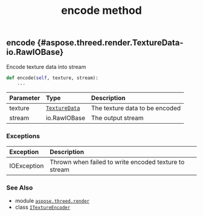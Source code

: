 ﻿---
title: encode method
second_title: Aspose.3D for Python via .NET API References
description: 
type: docs
weight: 20
url: /aspose.threed.render/itextureencoder/encode/
is_root: false
---

## encode {#aspose.threed.render.TextureData-io.RawIOBase}

Encode texture data into stream



```python
def encode(self, texture, stream):
    ...
```


| Parameter | Type | Description |
| :- | :- | :- |
| texture | [`TextureData`](/3d/python-net/aspose.threed.render/texturedata) | The texture data to be encoded |
| stream | io.RawIOBase | The output stream |
### Exceptions
| Exception | Description |
| :- | :- |
| IOException | Thrown when failed to write encoded texture to stream |





### See Also
* module [`aspose.threed.render`](../../)
* class [`ITextureEncoder`](/3d/python-net/aspose.threed.render/itextureencoder)
